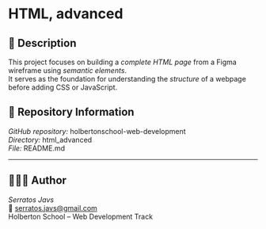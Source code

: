 # HTML, advanced

## 📄 Description
This project focuses on building a *complete HTML page* from a Figma wireframe using *semantic elements*.  
It serves as the foundation for understanding the *structure* of a webpage before adding CSS or JavaScript.

## 📁 Repository Information
*GitHub repository:* holbertonschool-web-development  
*Directory:* html_advanced  
*File:* README.md

---

## 👩🏻‍💻 Author
*Serratos Javs*  
📧 [serratos.javs@gmail.com](mailto:serratos.javs@gmail.com)  
Holberton School – Web Development Track
